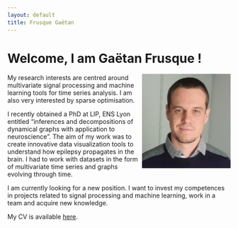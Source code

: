 ```yaml
---
layout: default
title: Frusque Gaëtan
---
```

# Welcome, I am Gaëtan Frusque !

<img src="./Support/picture3.jpg" ALIGN="RIGHT" width="200"/>
My research interests are centred around multivariate signal processing and machine learning tools for time series analysis. I am also very interested by sparse optimisation.

I recently obtained a PhD at LIP, ENS Lyon entitled “inferences and decompositions of dynamical graphs with application to neuroscience”. The aim of my work was to create innovative data visualization tools to understand how epilepsy propagates in the brain. I had to work with datasets in the form of multivariate time series and graphs evolving through time.

I am currently looking for a new position. I want to invest my competences in projects related to signal processing and machine learning, work in a team and acquire new knowledge.

My CV is available [here](./Support/cvcv.pdf).

<br/>